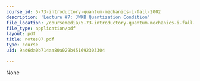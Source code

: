 ```yaml
---
course_id: 5-73-introductory-quantum-mechanics-i-fall-2002
description: 'Lecture #7: JWKB Quantization Condition'
file_location: /coursemedia/5-73-introductory-quantum-mechanics-i-fall-2002/9ad6da0b714aa80a029b451692303304_notes07.pdf
file_type: application/pdf
layout: pdf
title: notes07.pdf
type: course
uid: 9ad6da0b714aa80a029b451692303304

---
```

None
